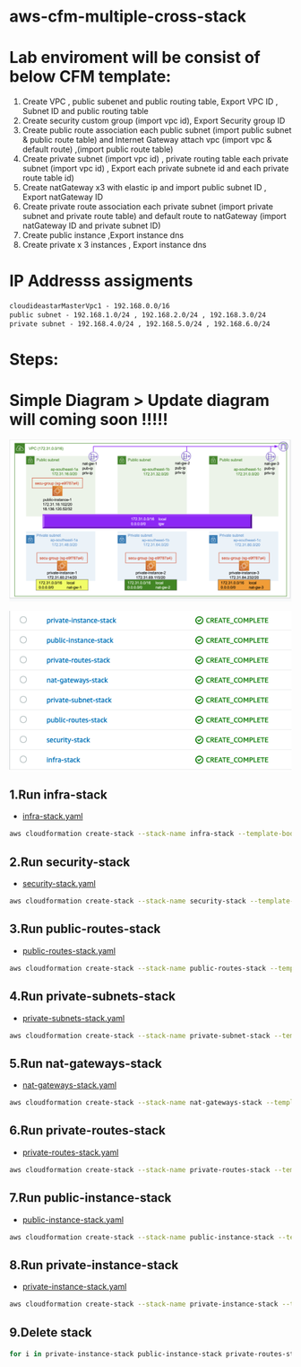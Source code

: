 # aws-cfm-multiple-cross-stack

# Lab enviroment will be consist of below CFM template:
1. Create VPC , public subenet and public routing table, Export VPC ID , Subnet ID and public routing table
2. Create security  custom group (import vpc id), Export Security group ID
3. Create public route association each public subnet (import public subnet & public route table) and Internet Gateway attach vpc (import vpc & default route) ,(import public route table)
4. Create private subnet (import vpc id) , private routing table each private subnet (import vpc id) , Export each private subnete id and each private route table id) 
5. Create natGateway x3 with elastic ip and import public subnet ID , Export natGateway ID
6. Create private route association each private subnet (import private subnet and private route table) and default route to natGateway (import natGateway ID and private subnet ID)
6.  Create public instance ,Export instance dns
7.  Create private x 3 instances , Export instance dns


# IP Addresss assigments 
```
cloudideastarMasterVpc1 - 192.168.0.0/16
public subnet - 192.168.1.0/24 , 192.168.2.0/24 , 192.168.3.0/24
private subnet - 192.168.4.0/24 , 192.168.5.0/24 , 192.168.6.0/24
```

# Steps: 
# Simple Diagram > Update diagram will coming soon !!!!!
![header image](/pc1.png)

![header image](/pc2.png)

## 1.Run infra-stack
- [infra-stack.yaml](./infra-stack.yaml)

```bash
aws cloudformation create-stack --stack-name infra-stack --template-body file://infra-stack.yaml
```

## 2.Run security-stack
- [security-stack.yaml](./security-stack.yaml)

```bash
aws cloudformation create-stack --stack-name security-stack --template-body file://security-stack.yaml --parameters ParameterKey='infraStackName',ParameterValue='infra-stack'
```
## 3.Run public-routes-stack
- [public-routes-stack.yaml](./public-routes-stack.yaml)

```bash
aws cloudformation create-stack --stack-name public-routes-stack --template-body file://public-routes-stack.yaml --parameters ParameterKey='infraStackName',ParameterValue='infra-stack'
```

## 4.Run private-subnets-stack
- [private-subnets-stack.yaml](./private-subnets-stack.yaml)

```bash
aws cloudformation create-stack --stack-name private-subnet-stack --template-body file://private-subnets-stack.yaml --parameters ParameterKey='infraStackName',ParameterValue='infra-stack'
```

## 5.Run nat-gateways-stack
- [nat-gateways-stack.yaml](./nat-gateways-stack.yaml)

```bash
aws cloudformation create-stack --stack-name nat-gateways-stack --template-body file://nat-gateways-stack.yaml --parameters ParameterKey='infraStackName',ParameterValue='infra-stack'

```

## 6.Run private-routes-stack
- [private-routes-stack.yaml](./private-routes-stack.yaml)

```bash
aws cloudformation create-stack --stack-name private-routes-stack --template-body file://private-routes-stack.yaml --parameters ParameterKey='NATGWStackName',ParameterValue='nat-gateways-stack' ParameterKey='privateSubnetStackName',ParameterValue='private-subnet-stack'

```

## 7.Run public-instance-stack
- [public-instance-stack.yaml](./public-instance-stack.yaml)

```bash
aws cloudformation create-stack --stack-name public-instance-stack --template-body file://public-instance-stack.yaml --parameters ParameterKey='securityGroupStackName',ParameterValue='security-stack' ParameterKey='infraStackName',ParameterValue='infra-stack'

```

## 8.Run private-instance-stack
- [private-instance-stack.yaml](./private-instance-stack.yaml)

```bash
aws cloudformation create-stack --stack-name private-instance-stack --template-body file://private-instance-stack.yaml --parameters ParameterKey='securityGroupStackName',ParameterValue='security-stack' ParameterKey='privateSubnetStackName',ParameterValue='private-subnet-stack'

```

## 9.Delete stack

```bash
for i in private-instance-stack public-instance-stack private-routes-stack nat-gateways-stack private-subnets public-routes-stack security-stack infra-stack; do aws cloudformation delete-stack --stack-name $i; sleep 200; done
```
